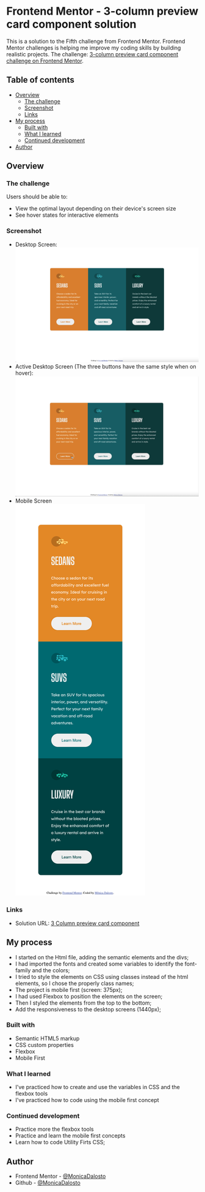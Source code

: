 # Frontend Mentor - 3-column preview card component solution

This is a solution to the Fifth challenge from Frontend Mentor. Frontend Mentor challenges is helping me  improve my coding skills by building realistic projects. 
The challenge: [3-column preview card component challenge on Frontend Mentor](https://www.frontendmentor.io/challenges/3column-preview-card-component-pH92eAR2-). 

## Table of contents

- [Overview](#overview)
  - [The challenge](#the-challenge)
  - [Screenshot](#screenshot)
  - [Links](#links)
- [My process](#my-process)
  - [Built with](#built-with)
  - [What I learned](#what-i-learned)
  - [Continued development](#continued-development)
- [Author](#author)

## Overview

### The challenge

Users should be able to:

- View the optimal layout depending on their device's screen size
- See hover states for interactive elements

### Screenshot
- Desktop Screen: <br>
![Desktop Screen](./screenshot/desktop-screen.png)
- Active Desktop Screen (The three buttons have the same style when on hover): <br>
![Active Desktop Screen (The three buttons have the same style when on hover):](./screenshot/active-desktop-screen.png)
- Mobile Screen <br>
![Mobile Screen](./screenshot/mobile-screen.png)

### Links

- Solution URL: [3 Column preview card component](https://github.com/MonicaDalosto/frontend-mentor-challenge05-3column-preview-card-component)

## My process

- I started on the Html file, adding the semantic elements and the divs;
- I had imported the fonts and created some variables to identify the font-family and the colors;
- I tried to style the elements on CSS using classes instead of the html elements, so I chose the properly class names;
- The project is mobile first (screen: 375px);
- I had used Flexbox to position the elements on the screen;
- Then I styled the elements from the top to the bottom;
- Add the responsiveness to the desktop screens (1440px);

### Built with

- Semantic HTML5 markup
- CSS custom properties
- Flexbox
- Mobile First

### What I learned

- I've practiced how to create and use the variables in CSS and the flexbox tools
- I've practiced how to code using the mobile first concept

### Continued development

- Practice more the flexbox tools
- Practice and learn the mobile first concepts
- Learn how to code Utility Firts CSS;

## Author

- Frontend Mentor - [@MonicaDalosto](https://www.frontendmentor.io/profile/MonicaDalosto)
- Github - [@MonicaDalosto](https://github.com/MonicaDalosto)

